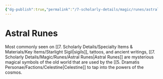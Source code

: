 ```yaml
---
{"dg-publish":true,"permalink":"/7-scholarly-details/magic/runes/astral-runes/","noteIcon":""}
---
```


# Astral Runes

Most commonly seen on [[7. Scholarly Details/Specialty Items & Materials/Key Items/Starlight Sigil\|sigils]], tattoos, and ancient writings, [[7. Scholarly Details/Magic/Runes/Astral Runes\|Astral Runes]] are mysterious magical symbols of the old world that are used by the [[5. Dramatis Personae/Factions/Celestine\|Celestine]] to tap into the powers of the cosmos. 